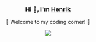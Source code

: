 <div align="center">
    <h3>Hi 👋, I'm <a href="https://www.linkedin.com/in/henrik-mikael-johansson/">Henrik</a> </h3>
    <span></span>
    <p>🌟 Welcome to my coding corner! 🌟</p>
    <span></span>
    <img src="https://giphy.com/embed/Gf5QiP1TWCO8qYKmt7">
</div>
